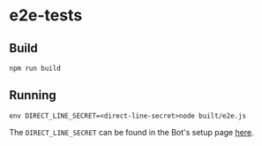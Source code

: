 # e2e-tests

## Build

```
npm run build
```

## Running

```
env DIRECT_LINE_SECRET=<direct-line-secret>node built/e2e.js
```

The `DIRECT_LINE_SECRET` can be found in the Bot's setup page [here](https://dev.botframework.com/bots).
